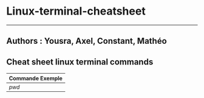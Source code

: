 # Linux-terminal-cheatsheet
---------------------------
## Authors : Yousra, Axel, Constant, Mathéo
## Cheat sheet linux terminal commands

|Commande Exemple|
|----------------|
|*pwd*|Affiche le chemin absolu du répertoire actuel.|![pwd](src/pwd.png)|
